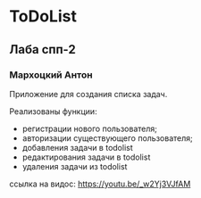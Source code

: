 # ToDoList
## Лаба спп-2
### Мархоцкий Антон

Приложение для создания списка задач. 

Реализованы функции:

* регистрации нового пользователя;
* авторизации существующего пользователя;
* добавления задачи в todolist
* редактирования задачи в todolist
* удаления задачи из todolist

ссылка на видос: https://youtu.be/_w2Yj3VJfAM

